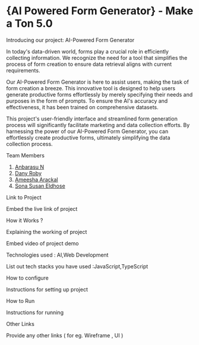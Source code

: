 # {AI Powered Form Generator} - Make a Ton 5.0

Introducing our project: AI-Powered Form Generator

In today's data-driven world, forms play a crucial role in efficiently collecting information. We recognize the need for a tool that simplifies the process of form creation to ensure data retrieval aligns with current requirements. 

Our AI-Powered Form Generator is here to assist users, making the task of form creation a breeze. This innovative tool is designed to help users generate productive forms effortlessly by merely specifying their needs and purposes in the form of prompts. To ensure the AI's accuracy and effectiveness, it has been trained on comprehensive datasets.

This project's user-friendly interface and streamlined form generation process will significantly facilitate marketing and data collection efforts. By harnessing the power of our AI-Powered Form Generator, you can effortlessly create productive forms, ultimately simplifying the data collection process.

Team Members
1. [Anbarasu N](https://github.com/DarkPhoenix2704)
2. [Dany Roby](https://github.com/danyroby)
3. [Ameesha Arackal](https://github.com/AMEESHAARACKAL)
4. [Sona Susan Eldhose](https://github.com/Sonasusan111)

Link to Project

Embed the live link of project

How it Works ?

Explaining the working of project

Embed video of project demo

Technologies used : AI,Web Development

List out tech stacks you have used :JavaScript,TypeScript

How to configure

Instructions for setting up project

How to Run

Instructions for running

Other Links

Provide any other links ( for eg. Wireframe , UI )

